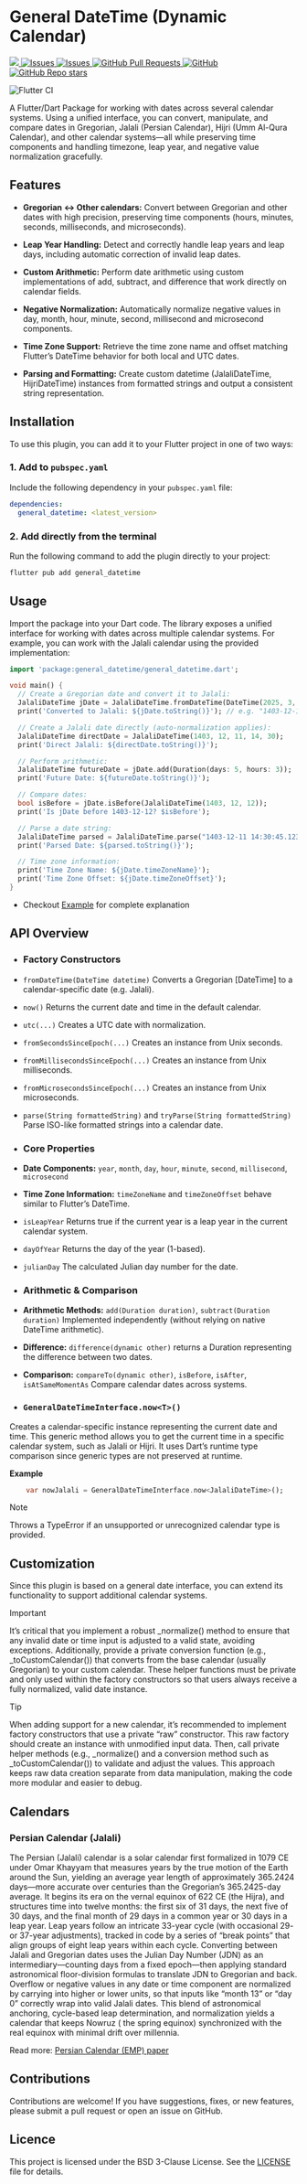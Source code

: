 # General DateTime (Dynamic Calendar)

<a href="https://pub.dev/packages/general_datetime">
   <img src="https://img.shields.io/pub/v/general_datetime?label=pub.dev&labelColor=333940&logo=dart">
</a>
<a href="https://github.com/ali-you/general-datetime-package/issues">
   <img alt="Issues" src="https://img.shields.io/github/issues/ali-you/general-datetime-package?color=0088ff" />
</a>
<a href="https://github.com/ali-you/general-datetime-package/issues?q=is%3Aclosed">
   <img alt="Issues" src="https://img.shields.io/github/issues-closed/ali-you/general-datetime-package?color=0088ff" />
</a>
<!-- <a href="https://github.com/ali-you/ambient-light-plugin/pulls">
   <img alt="GitHub pull requests" src="https://img.shields.io/github/issues-pr/ali-you/ambient-light-plugin?color=0088ff" />
</a> -->
<a href="https://github.com/ali-you/general-datetime-package/pulls">
   <img alt="GitHub Pull Requests" src="https://badgen.net/github/prs/ali-you/general-datetime-package" />
</a>
<a href="https://github.com/ali-you/general-datetime-package/blob/main/LICENSE" rel="ugc">
   <img src="https://img.shields.io/github/license/ali-you/general-datetime-package?color=#007A88&amp;labelColor=333940;" alt="GitHub">
</a>
<a href="https://github.com/ali-you/general-datetime-package">
   <img alt="GitHub Repo stars" src="https://img.shields.io/github/stars/ali-you/general-datetime-package">
</a>

![Flutter CI](https://github.com/ali-you/general-date-package/actions/workflows/flutter.yml/badge.svg)

A Flutter/Dart Package for working with dates across several calendar systems. Using a unified
interface, you can convert, manipulate, and compare dates in Gregorian, Jalali (Persian Calendar),
Hijri (Umm Al-Qura Calendar), and other
calendar systems—all while preserving time components and handling timezone, leap year, and negative
value normalization gracefully.

## Features

- **Gregorian ↔ Other calendars:**
  Convert between Gregorian and other dates with high precision, preserving time components (hours,
  minutes, seconds, milliseconds, and microseconds).

- **Leap Year Handling:**
  Detect and correctly handle leap years and leap days, including automatic correction of invalid
  leap dates.

- **Custom Arithmetic:**
  Perform date arithmetic using custom implementations of add, subtract, and difference that work
  directly on calendar fields.

- **Negative Normalization:**
  Automatically normalize negative values in day, month, hour, minute, second, millisecond and
  microsecond components.

- **Time Zone Support:**
  Retrieve the time zone name and offset matching Flutter’s DateTime behavior for both local and UTC
  dates.

- **Parsing and Formatting:**
  Create custom datetime (JalaliDateTime, HijriDateTime) instances from formatted strings and output
  a consistent string
  representation.

## Installation

To use this plugin, you can add it to your Flutter project in one of two ways:

### 1. Add to `pubspec.yaml`

Include the following dependency in your `pubspec.yaml` file:

```yaml
dependencies:
  general_datetime: <latest_version>

```

### 2. Add directly from the terminal

Run the following command to add the plugin directly to your project:

```bash
flutter pub add general_datetime
```

## Usage

Import the package into your Dart code. The library exposes a unified interface for working with
dates across multiple calendar systems. For example, you can work with the Jalali calendar using the
provided implementation:

```dart
import 'package:general_datetime/general_datetime.dart';

void main() {
  // Create a Gregorian date and convert it to Jalali:
  JalaliDateTime jDate = JalaliDateTime.fromDateTime(DateTime(2025, 3, 1));
  print('Converted to Jalali: ${jDate.toString()}'); // e.g. "1403-12-11 00:00:00.000"

  // Create a Jalali date directly (auto-normalization applies):
  JalaliDateTime directDate = JalaliDateTime(1403, 12, 11, 14, 30);
  print('Direct Jalali: ${directDate.toString()}');

  // Perform arithmetic:
  JalaliDateTime futureDate = jDate.add(Duration(days: 5, hours: 3));
  print('Future Date: ${futureDate.toString()}');

  // Compare dates:
  bool isBefore = jDate.isBefore(JalaliDateTime(1403, 12, 12));
  print('Is jDate before 1403-12-12? $isBefore');

  // Parse a date string:
  JalaliDateTime parsed = JalaliDateTime.parse("1403-12-11 14:30:45.123456Z");
  print('Parsed Date: ${parsed.toString()}');

  // Time zone information:
  print('Time Zone Name: ${jDate.timeZoneName}');
  print('Time Zone Offset: ${jDate.timeZoneOffset}');
}
```

- Checkout [Example](https://pub.dev/packages/general_datetime/example) for complete explanation

## API Overview

- ### Factory Constructors

- `fromDateTime(DateTime datetime)`
  Converts a Gregorian [DateTime] to a calendar-specific date (e.g. Jalali).

- `now()`
  Returns the current date and time in the default calendar.

- `utc(...)`
  Creates a UTC date with normalization.

- `fromSecondsSinceEpoch(...)`
  Creates an instance from Unix seconds.

- `fromMillisecondsSinceEpoch(...)`
  Creates an instance from Unix milliseconds.

- `fromMicrosecondsSinceEpoch(...)`
  Creates an instance from Unix microseconds.

- `parse(String formattedString)` and `tryParse(String formattedString)`
  Parse ISO-like formatted strings into a calendar date.

- ### Core Properties

- **Date Components:**
  `year`, `month`, `day`, `hour`, `minute`, `second`, `millisecond`, `microsecond`

- **Time Zone Information:**
  `timeZoneName` and `timeZoneOffset` behave similar to Flutter’s DateTime.

- `isLeapYear`
  Returns true if the current year is a leap year in the current calendar system.

- `dayOfYear`
  Returns the day of the year (1-based).

- `julianDay`
  The calculated Julian day number for the date.

- ### Arithmetic & Comparison

- **Arithmetic Methods:**
  `add(Duration duration)`, `subtract(Duration duration)` Implemented independently (without relying
  on native DateTime arithmetic).

- **Difference:**
  `difference(dynamic other)` returns a Duration representing the difference between two dates.

- **Comparison:**
  `compareTo(dynamic other)`, `isBefore`, `isAfter`, `isAtSameMomentAs` Compare calendar dates
  across systems.

- ### `GeneralDateTimeInterface.now<T>()`

Creates a calendar-specific instance representing the current date and time.
This generic method allows you to get the current time in a specific calendar system, such as Jalali
or Hijri. It uses Dart’s runtime type comparison since generic types are not preserved at runtime.

**Example**
```dart
    var nowJalali = GeneralDateTimeInterface.now<JalaliDateTime>();
```
> [!NOTE]
> Throws a TypeError if an unsupported or unrecognized calendar type is provided.

## Customization

Since this plugin is based on a general date interface, you can extend its functionality to support
additional calendar systems.

> [!IMPORTANT]
> It’s critical that you implement a robust _normalize() method to ensure that any invalid date or
> time input is adjusted to a valid state, avoiding exceptions. Additionally, provide a private
> conversion function (e.g., _toCustomCalendar()) that converts from the base calendar (usually
> Gregorian) to your custom calendar. These helper functions must be private and only used within
> the factory constructors so that users always receive a fully normalized, valid date instance.

> [!TIP]
> When adding support for a new calendar, it’s recommended to implement factory constructors that
> use a private “raw” constructor. This raw factory should create an instance with unmodified input
> data. Then, call private helper methods (e.g., _normalize() and a conversion method such as
> _toCustomCalendar()) to validate and adjust the values. This approach keeps raw data creation
> separate from data manipulation, making the code more modular and easier to debug.

[//]: # (> [!NOTE])

[//]: # (> Useful information that users should know, even when skimming content.)

[//]: # ()

[//]: # (> [!TIP])

[//]: # (> Helpful advice for doing things better or more easily.)

[//]: # ()

[//]: # (> [!IMPORTANT])

[//]: # (> Key information users need to know to achieve their goal.)

[//]: # ()

[//]: # (> [!WARNING])

[//]: # (> Urgent info that needs immediate user attention to avoid problems.)

[//]: # ()

[//]: # (> [!CAUTION])

[//]: # (> Advises about risks or negative outcomes of certain actions.)

## Calendars

### Persian Calendar (Jalali)

The Persian (Jalali) calendar is a solar calendar first formalized in 1079 CE under Omar Khayyam
that measures years by the true motion of the Earth around the Sun, yielding an average year length
of approximately 365.2424 days—more accurate over centuries than the Gregorian’s 365.2425-day
average. It begins its era on the vernal equinox of 622 CE (the Hijra), and structures time into
twelve months: the first six of 31 days, the next five of 30 days, and the final month of 29 days in
a common year or 30 days in a leap year. Leap years follow an intricate 33-year cycle (with
occasional 29- or 37-year adjustments), tracked in code by a series of “break points” that align
groups of eight leap years within each cycle. Converting between Jalali and Gregorian dates uses the
Julian Day Number (JDN) as an intermediary—counting days from a fixed epoch—then applying standard
astronomical floor-division formulas to translate JDN to Gregorian and back. Overflow or negative
values in any date or time component are normalized by carrying into higher or lower units, so that
inputs like “month 13” or “day 0” correctly wrap into valid Jalali dates. This blend of astronomical
anchoring, cycle-based leap determination, and normalization yields a calendar that keeps Nowruz (
the spring equinox) synchronized with the real equinox with minimal drift over millennia.

Read
more: [Persian Calendar (EMP) paper](https://www.astro.uni.torun.pl/~kb/Papers/EMP/PersianC-EMP.htm)

## Contributions

Contributions are welcome! If you have suggestions, fixes, or new features, please submit a pull
request or open an issue on GitHub.

## Licence

This project is licensed under the BSD 3-Clause License. See
the [LICENSE](https://github.com/ali-you/general-datetime-package?tab=BSD-3-Clause-1-ov-file)  file
for details.
